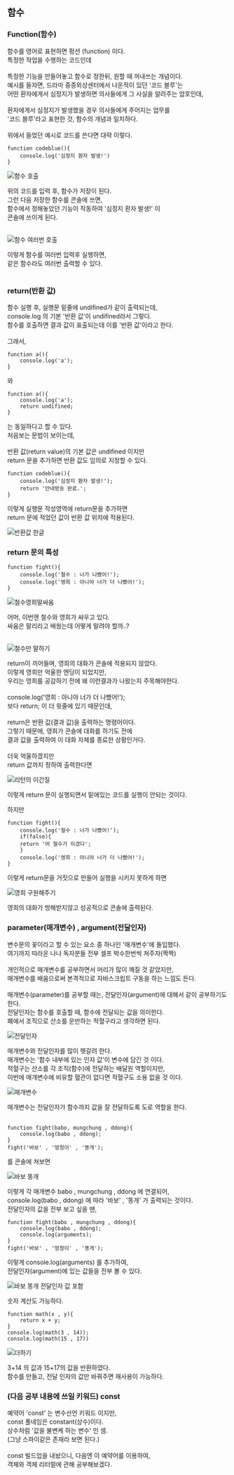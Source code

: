 ## 함수

### Function(함수)

함수를 영어로 표현하면 펑션 (function) 이다.<br/>
특정한 작업을 수행하는 코드인데<br/>
<br/>
특정한 기능을 만들어놓고 함수로 정한뒤, 원할 때 꺼내쓰는 개념이다.<br/>
예시를 들자면, 드라마 중증외상센터에서 나온적이 있던 '코드 블루'는<br/>
어떤 환자에게서 심정지가 발생하면 의사들에게 그 사실을 알려주는 암호인데,<br/>
<br/>
환자에게서 심정지가 발생했을 경우 의사들에게 주어지는 업무를<br/>
'코드 블루'라고 표현한 것, 함수의 개념과 일치하다.<br/>
<br/>
위에서 들었던 예시로 코드를 쓴다면 대략 이렇다.

```
function codeblue(){
    console.log('심정지 환자 발생!')
}
```

![함수 호출](https://github.com/user-attachments/assets/4c51ef22-65cd-44f7-a3cf-4497a78b3fe3)


위의 코드를 입력 후, 함수가 저장이 된다.<br/>
그런 다음 저장한 함수를 콘솔에 쓰면,<br/>
함수에서 정해놓았던 기능이 작동하여 '심정지 환자 발생!' 이<br/>
콘솔에 쓰이게 된다.<br/>
<br/>

![함수 여러번 호출](https://github.com/user-attachments/assets/2f89145a-4285-43e7-a082-a18d2208e564)

이렇게 함수를 여러번 입력후 실행하면,<br/>
같은 함수라도 여러번 출력할 수 있다.<br/>
<br/>

### return(반환 값)

함수 실행 후, 실행문 밑줄에 undifined가 같이 출력되는데,<br/>
console.log 의 기본 '반환 값'이 undifined라서 그렇다.<br/>
함수를 호출하면 결과 값이 표출되는데 이를 '반환 값'이라고 한다.<br/>
<br/>
그래서,

```
function a(){
    console.log('a');
}
```
와
```
function a(){
    console.log('a');
    return undifined;
}
```
는 동일하다고 할 수 있다.<br/>
처음보는 문법이 보이는데,<br/>
<br/>
반환 값(return value)의 기본 값은 undifined 이지만<br/>
return 문을 추가하면 반환 값도 임의로 지정할 수 있다.

```
function codeblue(){
    console.log('심정지 환자 발생!');
    return '안내방송 완료.';
}
```
이렇게 실행문 작성영역에 return문을 추가하면<br/>
return 문에 적었던 값이 반환 값 위치에 적용된다.

![반환값 한글](https://github.com/user-attachments/assets/5e7a624f-124d-48af-9a09-ed45745d4777)

### return 문의 특성

```
function fight(){
    console.log('철수 : 너가 나빴어!');
    console.log('영희 : 아니야 너가 더 나빴어!');
}
```

![철수영희말싸움](https://github.com/user-attachments/assets/fb7133ba-6c2e-4a44-b47b-f0d7cf50f4dc)

어머, 이번엔 철수와 영희가 싸우고 있다.<br/>
싸움은 말리라고 배웠는데 어떻게 말려야 할까..?<br/>
<br/>

![철수만 말하기](https://github.com/user-attachments/assets/284c3124-e0f3-4ee8-a13d-d96e84e9ec1d)

return이 끼어들며, 영희의 대화가 콘솔에 적용되지 않았다.<br/>
이렇게 영희만 억울한 엔딩이 되었지만,<br/>
우리는 영희를 공감하기 전에 왜 이런결과가 나왔는지 주목해야한다.<br/>
<br/>
console.log('영희 : 아니야 너가 더 나빴어!');<br/>
보다 return; 이 더 윗줄에 있기 때문인데,<br/>
<br/>
return은 반환 값(결과 값)을 출력하는 명령어이다.<br/>
그렇기 때문에, 영희가 콘솔에 대화를 하기도 전에<br/>
결과 값을 출력하여 이 대화 자체를 종료한 상황인거다.<br/>
<br/>
더욱 억울하겠지만<br/>
return 값까지 정하여 출력한다면<br/>

![리턴의 이간질](https://github.com/user-attachments/assets/2435d318-1e63-4e24-b6ce-adbed806aa19)

이렇게 return 문이 실행되면서 밑에있는 코드를 실행이 안되는 것이다.<br/>

하지만

```
function fight(){
    console.log('철수 : 너가 나빴어!');
    if(false){
    return '어 철수가 이겼다';
    }
    console.log('영희 : 아니야 너가 더 나빴어!');
}
```
이렇게 return문을 거짓으로 만들어 실행을 시키지 못하게 하면<br/>

![영희 구원해주기](https://github.com/user-attachments/assets/997460c4-5402-4988-93b9-1351ad22e33b)

영희의 대화가 방해받지않고 성공적으로 콘솔에 출력된다.<br/>

### parameter(매개변수) , argument(전달인자)

변수문의 꽃이라고 할 수 있는 요소 중 하나인 '매개변수'에 돌입했다.<br/>
여기까지 따라온 나나 독자분들 전부 셀프 박수한번씩 쳐주자(짝짝)<br/>
<br/>
개인적으로 매개변수를 공부하면서 머리가 많이 깨질 것 같았지만,<br/>
매개변수를 배움으로써 본격적으로 자바스크립트 구동을 하는 느낌도 든다.<br/>
<br/>
매개변수(parameter)를 공부할 때는, 전달인자(argument)에 대해서 같이 공부하기도 한다.<br/>
전달인자는 함수를 호출할 때, 함수에 전달되는 값을 의미한다.<br/>
폐에서 조직으로 산소를 운반하는 적혈구라고 생각하면 된다.<br/>

![전달인자](https://github.com/user-attachments/assets/96c89d21-82e2-4f7f-83c4-0cf7a2a9441d)

매개변수와 전달인자를 많이 헷갈려 한다.<br/>
매개변수는 '함수 내부에 있는 인자 값'이 변수에 담긴 것 이다.<br/>
적혈구는 산소를 각 조직(함수)에 전달하는 배달원 역할이지만,<br/>
이번에 매개변수에 비유할 혈관이 없다면 적혈구도 소용 없을 것 이다.<br/>

![매개변수](https://github.com/user-attachments/assets/299676de-8395-40eb-8c09-745c4cb76dc4)

매개변수는 전달인자가 함수까지 값을 잘 전달하도록 도로 역할을 한다.<br/>
<br/>


```
function fight(babo, mungchung , ddong){
    console.log(babo , ddong);
}
fight('바보' , '멍청이' , '똥개');
```
를 콘솔에 쳐보면<br/>

![바보 똥개](https://github.com/user-attachments/assets/17042173-8427-4754-a953-5d0696a62749)

이렇게 각 매개변수 babo , mungchung , ddong 에 연결되어,<br/>
console.log(babo , ddong) 에 따라 '바보' , '똥개' 가 출력되는 것이다.<br/>
전달인자의 값을 전부 보고 싶을 땐,

```
function fight(babo , mungchung , ddong){
    console.log(babo , ddong);
    console.log(arguments);
}
fight('바보' , '멍청이' , '똥개');
```

이렇게 console.log(arguments) 를 추가하여,<br/>
전달인자(argument)에 있는 값들을 전부 볼 수 있다.

![바보 똥개 전달인자 값 포함](https://github.com/user-attachments/assets/9adaaecd-2252-4c0a-8d3d-8030ccf3a92c)

숫자 계산도 가능하다.<br/>

```
function math(x , y){
    return x + y;
}
console.log(math(3 , 14));
console.log(math(15 , 17))
```

![더하기](https://github.com/user-attachments/assets/88d323ea-8b78-4bcf-8510-d9363c4b39a3)

3+14 의 값과 15+17의 값을 반환하였다.<br/>
함수를 만들고, 전달 인자의 값만 바꿔주면 재사용이 가능하다.

### (다음 공부 내용에 쓰일 키워드) const

예약어 'const' 는 변수선언 키워드 이지만,<br/>
const 풀네임은 constant(상수)이다.<br/>
상수처럼 '값을 불변케 하는 변수' 인 셈.<br/>
(그냥 스파이같은 존재라 보면 된다.)<br/>
<br/>
const 빌드업을 내놨으니, 다음엔 이 예약어를 이용하여,<br/>
객체와 객체 리터럴에 관해 공부해보겠다.



